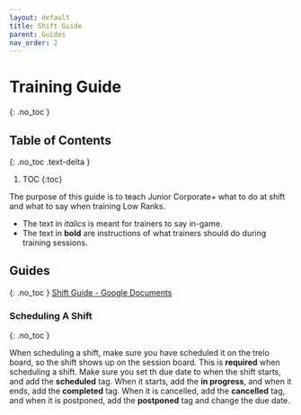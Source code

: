 ```yaml
---
layout: default
title: Shift Guide
parent: Guides
nav_order: 2
---
```


# Training Guide
{: .no_toc }

## Table of Contents
{: .no_toc .text-delta }

1. TOC
{:toc}

The purpose of this guide is to teach Junior Corporate+ what to do at shift and what to say when training Low Ranks.

* The text in *italics* is meant for trainers to say in-game. 
* The text in **bold** are instructions of what trainers should do during training sessions.

## Guides
{: .no_toc }
[Shift Guide - Google Documents](https://docs.google.com/document/d/1d4ba8kQjHi3MEXRyoILYsKvwGfhK6V9roZPQqbHnaIk/edit)

### Scheduling A Shift
{: .no_toc }

When scheduling a shift, make sure you have scheduled it on the trelo board, so the shift shows up on the session board. This is **required** when scheduling a shift. Make sure you set th due date to when the shift starts, and add the **scheduled** tag. When it starts, add the **in progress**, and when it ends, add the **completed** tag. When it is cancelled, add the **cancelled** tag, and when it is postponed, add the **postponed** tag and change the due date.
